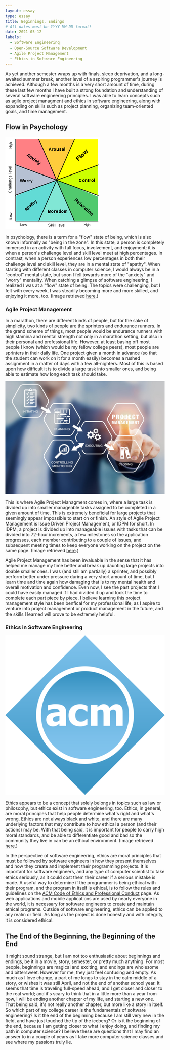 ```yaml
---
layout: essay
type: essay
title: Beginnings, Endings
# All dates must be YYYY-MM-DD format!
date: 2021-05-12
labels:
  - Software Engineering
  - Open-Source Software Development
  - Agile Project Management
  - Ethics in Software Engineering
---
```


As yet another semester wraps up with finals, sleep deprivation, and a long-awaited summer break, another level of a aspiring programmer's journey is achieved. Although a few months is a very short amount of time, during these last few months I have built a strong foundation and understanding of several software engineering principles. I was able to learn concepts such as agile project managment and ethics in software engineering, along with expanding on skills such as project planning, organizing team-oriented goals, and time management.

## Flow in Psychology

<img class="ui medium left floated image" src="../images/flow.png">

In psychology, there is a term for a "flow" state of being, which is also known informally as "being in the zone". In this state, a person is completely immersed in an activity with full focus, involvement, and enjoyment; it is when a person's challenge level and skill level meet at high percentages. In contrast, when a person experiences low percentages in both their challenge level and skill level, they are in a mental state of "apathy". When starting with different classes in computer science, I would always be in a "control" mental state, but soon I fell towards more of the "anxiety" and "worry" mentality. When catching a glimpse of software engineering, I realized I was at a "flow" state of being. The topics were challenging, but I felt with every week, I was steadily becoming more and more skilled, and enjoying it more, too. (Image retrieved <a href="https://upload.wikimedia.org/wikipedia/commons/thumb/f/f6/Challenge_vs_skill.svg/300px-Challenge_vs_skill.svg.png">here</a>.)

### Agile Project Management

In a marathon, there are different kinds of people, but for the sake of simplicity, two kinds of people are the sprinters and endurance runners. In the grand scheme of things, most people would be endurance runners with high stamina and mental strength not only in a marathon setting, but also in their personal and professional life. However, at least basing off most people I know (which would be my fellow college peers), most people are sprinters in their daily life. One project given a month in advance (so that the student can work on it for a month easily) becomes a rushed assignment in a matter of days with a few all-nighters. Most of this is based upon how difficult it is to divide a large task into smaller ones, and being able to estimate how long each task should take.

<img class="ui medium right floated image" src="../images/project.jpg">

This is where Agile Project Managment comes in, where a large task is divided up into smaller manageable tasks assigned to be completed in a given amount of time. This is extremely beneficial for large projects that seemingly appear impossible to start on or finish. An style of Agile Project Management is Issue Driven Project Management, or IDPM for short. In IDPM, a project is divided up into manageable issues with tasks that can be divided into 72-hour increments, a few milestones so the application progresses, each member contributing to a couple of issues, and subsequent meeting times to keep everyone working on the project on the same page. (Image retrieved <a href="https://www.techrepublic.com/a/hub/i/r/2018/03/20/cad44d4d-6707-4703-9eeb-30d539d16a6e/resize/1200x/1be69d3ae9b7c4be604bd2d8058ed960/istock-844535646.jpg">here</a>.)

Agile Project Management has been invaluable in the sense that it has helped me manage my time better and break up daunting large projects into doable smaller ones. I was (and still am partially) a sprinter, and possibly perform better under pressure during a very short amount of time, but I learn time and time again how damaging that is to my mental health and overall motivation and confidence. Even now, I see the past projects that I could have easily managed if I had divided it up and took the time to complete each part piece by piece. I believe learning this project management style has been benfical for my professional life, as I aspire to venture into project management or product management in the future, and the skills I learned will prove to be extremely helpful. 

### Ethics in Software Engineering

<img class="ui medium right floated image" src="../images/acm.png">

Ethics appears to be a concept that solely belongs in topics such as law or philosophy, but ethics exist in software engineering, too. Ethics, in general, are moral principles that help people determine what's right and what's wrong. Ethics are not always black and white, and there are many underlying factors that may contribute to how ethical a person (and their actions) may be. With that being said, it is important for people to carry high moral standards, and be able to differentiate good and bad so the community they live in can be an ethical environment. (Image retrieved <a href="https://upload.wikimedia.org/wikipedia/commons/thumb/8/8e/Association_for_Computing_Machinery_%28ACM%29_logo.svg/1200px-Association_for_Computing_Machinery_%28ACM%29_logo.svg.png">here</a>.)

In the perspective of software engineering, ethics are moral principles that must be followed by software engineers in how they present themselves and how they create and implement their programming projects. It is important for software engineers, and any type of computer scientist to take ethics seriously, as it could cost them their career if a serious mistake is made. A useful way to determine if the programmer is being ethical with their program, and the program in itself is ethical, is to follow the rules and guidelines on the <a href="https://www.acm.org/code-of-ethics">ACM Code of Ethics and Professional Conduct</a> page. As web applications and mobile applications are used by nearly everyone in the world, it is necessary for software engineers to create and maintain ethical programs. Outside of software engineering, ethics can be applied to any realm or field. As long as the project is done honestly and with integrity, it is considered ethical.

## The End of the Beginning, the Beginning of the End

It might sound strange, but I am not too enthusiastic about beginnings and endings, be it in a movie, story, semester, or pretty much anything. For most people, beginnings are magical and exciting, and endings are wholesome and bittersweet. However for me, they just feel confusing and empty. As much as I love change, a part of me longs to stay in the calm middle of a story, or wishes it was still April, and not the end of another school year. It seems that time is traveling full-speed ahead, and I get closer and closer to the real world; and it's scary to think that in a little more than a year from now, I will be ending another chapter of my life, and starting a new one. That being said, it's not really another chapter, but more like a story in itself. So which part of my college career is the fundamentals of software engineering? Is it the end of the beginning because I am still very new in the field, and have just touched the tip of the iceberg? Or is it the beginning of the end, because I am getting closer to what I enjoy doing, and finding my path in computer science? I believe these are questions that I may find an answer to in a couple of years as I take more computer science classes and see where my passions truly lie.

